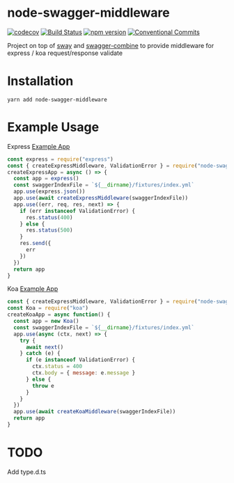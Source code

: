 # node-swagger-middleware

[![codecov](https://codecov.io/gh/davidNHK/node-swagger-middleware/branch/development/graph/badge.svg)](https://codecov.io/gh/davidNHK/node-swagger-middleware)
[![Build Status](https://travis-ci.org/davidNHK/node-swagger-middleware.svg?branch=development)](https://travis-ci.org/davidNHK/node-swagger-middleware)
[![npm version](https://badge.fury.io/js/node-swagger-middleware.svg)](https://badge.fury.io/js/node-swagger-middleware)
[![Conventional Commits](https://img.shields.io/badge/Conventional%20Commits-1.0.0-yellow.svg)](https://conventionalcommits.org)

Project on top of [sway](https://github.com/apigee-127/sway) and [swagger-combine](https://github.com/maxdome/swagger-combine)
to provide middleware for express / koa request/response validate 

# Installation
```
yarn add node-swagger-middleware
```

# Example Usage
Express [Example App](./__tests__/expressApp.js)
```js
const express = require("express")
const { createExpressMiddleware, ValidationError } = require("node-swagger-middleware")
createExpressApp = async () => {
  const app = express()
  const swaggerIndexFile = `${__dirname}/fixtures/index.yml`
  app.use(express.json())
  app.use(await createExpressMiddleware(swaggerIndexFile))
  app.use((err, req, res, next) => {
    if (err instanceof ValidationError) {
      res.status(400)
    } else {
      res.status(500)
    }
    res.send({
      err
    })
  })
  return app
}
```

Koa [Example App](./__tests__/koaApp.js)
```js
const { createExpressMiddleware, ValidationError } = require("node-swagger-middleware")
const Koa = require("koa")
createKoaApp = async function() {
  const app = new Koa()
  const swaggerIndexFile = `${__dirname}/fixtures/index.yml`
  app.use(async (ctx, next) => {
    try {
      await next()
    } catch (e) {
      if (e instanceof ValidationError) {
        ctx.status = 400
        ctx.body = { message: e.message }
      } else {
        throw e
      }
    }
  })
  app.use(await createKoaMiddleware(swaggerIndexFile))
  return app
}
```

# TODO

Add type.d.ts